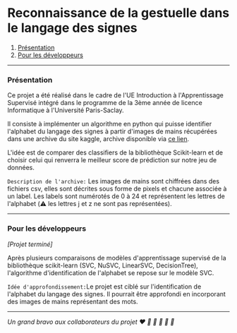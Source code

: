 # Reconnaissance de la gestuelle dans le langage des signes

1. [Présentation](#presentation)
2. [Pour les développeurs](#developpeur)

---
### Présentation
Ce projet a été réalisé dans le cadre de l'UE Introduction à l'Apprentissage Supervisé intégré dans le programme de la 3ème année de  licence Informatique à l'Université Paris-Saclay.

Il consiste à implémenter un algorithme en python qui puisse identifier l'alphabet du langage des signes à partir d'images de mains récupérées dans une archive du site kaggle, archive disponible via [ce lien](https://www.kaggle.com/datamunge/sign-language-mnist).

L'idée est de comparer des classifiers de la bibliothèque Scikit-learn et de choisir celui qui renverra le meilleur score de prédiction sur notre jeu de données.

`Description de l'archive:` Les images de mains sont chiffrées dans des fichiers csv, elles sont décrites sous forme de pixels et chacune associée à un label. Les labels sont numérotés de 0 à 24 et représentent les lettres de l'alphabet (:warning: les lettres j et z ne sont pas représentées).

---

### Pour les développeurs
*[Projet terminé]*

Après plusieurs comparaisons de modèles d'apprentissage supervisé de la bibliothèque scikit-learn (SVC, NuSVC, LinearSVC, DecisionTree), l'algorithme d'identification de l'alphabet se repose sur le modèle SVC.

`Idée d'approfondissement:`Le projet est ciblé sur l'identification de l'alphabet du langage des signes. Il pourrait être approfondi en incorporant des images de mains représentant des mots.

---

*Un grand bravo aux collaborateurs du projet  :heart: :blue_heart: :green_heart: :yellow_heart: :purple_heart: :black_heart:*





